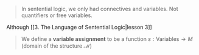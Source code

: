 >In sentential logic, we only had connectives and variables. Not quantifiers or free variables.

Although [[3. The Language of Sentential Logic|lesson 3]] 

> We define a **variable assignment** to be a function $s:\text{Variables}\rightarrow M$ (domain of the structure $\mathcal M$)